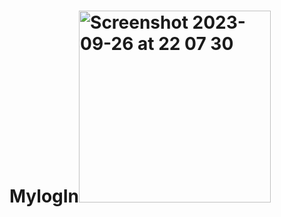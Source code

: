 # MylogIn<img width="307" alt="Screenshot 2023-09-26 at 22 07 30" src="https://github.com/najarani/MylogIn/assets/103981661/f67c7541-7214-452a-8bac-f90a24f076e9">
